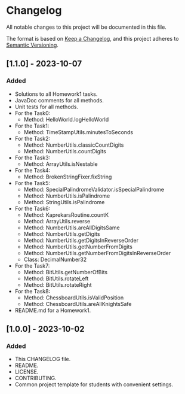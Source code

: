 # Changelog

All notable changes to this project will be documented in this file.

The format is based on [Keep a Changelog](https://keepachangelog.com/ru/1.1.0/),
and this project adheres to [Semantic Versioning](https://semver.org/lang/ru/spec/v2.0.0.html).

## [1.1.0] - 2023-10-07

### Added

- Solutions to all Homework1 tasks.
- JavaDoc comments for all methods.
- Unit tests for all methods.
- For the Task0:
  - Method: HelloWorld.logHelloWorld
- For the Task1:
  - Method: TimeStampUtils.minutesToSeconds
- For the Task2:
  - Method: NumberUtils.classicCountDigits
  - Method: NumberUtils.countDigits
- For the Task3:
  - Method: ArrayUtils.isNestable
- For the Task4:
  - Method: BrokenStringFixer.fixString
- For the Task5:
  - Method: SpecialPalindromeValidator.isSpecialPalindrome
  - Method: NumberUtils.isPalindrome
  - Method: StringUtils.isPalindrome
- For the Task6:
  - Method: KaprekarsRoutine.countK
  - Method: ArrayUtils.reverse
  - Method: NumberUtils.areAllDigitsSame
  - Method: NumberUtils.getDigits
  - Method: NumberUtils.getDigitsInReverseOrder
  - Method: NumberUtils.getNumberFromDigits
  - Method: NumberUtils.getNumberFromDigitsInReverseOrder
  - Class: DecimalNumber32
- For the Task7:
  - Method: BitUtils.getNumberOfBits
  - Method: BitUtils.rotateLeft
  - Method: BitUtils.rotateRight
- For the Task8:
  - Method: ChessboardUtils.isValidPosition
  - Method: ChessboardUtils.areAllKnightsSafe
- README.md for a Homework1.

## [1.0.0] - 2023-10-02

### Added

- This CHANGELOG file.
- README.
- LICENSE.
- CONTRIBUTING.
- Common project template for students with convenient settings.
